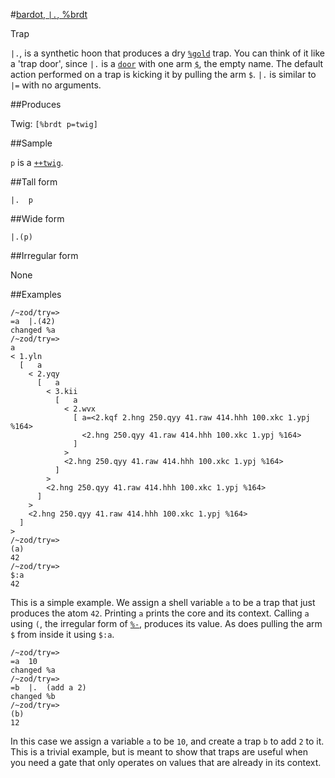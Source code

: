 #[bardot, `|.`, %brdt](#brdt)

Trap

`|.`, is a synthetic hoon that produces a dry [`%gold`]() trap. You can think of it like a 'trap door', since `|.` is a [`door`]() with one arm [`$`](), the empty name. The default action performed on a trap is kicking it by pulling the arm `$`. `|.` is similar to `|=` with no arguments.

##Produces

Twig: `[%brdt p=twig]`

##Sample

`p` is a [`++twig`]().

##Tall form

    |.  p

##Wide form

    |.(p)

##Irregular form

None

##Examples

    /~zod/try=> 
    =a  |.(42)
    changed %a
    /~zod/try=> 
    a
    < 1.yln
      [   a
        < 2.yqy
          [   a
            < 3.kii
              [   a
                < 2.wvx
                  [ a=<2.kqf 2.hng 250.qyy 41.raw 414.hhh 100.xkc 1.ypj %164>
                    <2.hng 250.qyy 41.raw 414.hhh 100.xkc 1.ypj %164>
                  ]
                >
                <2.hng 250.qyy 41.raw 414.hhh 100.xkc 1.ypj %164>
              ]
            >
            <2.hng 250.qyy 41.raw 414.hhh 100.xkc 1.ypj %164>
          ]
        >
        <2.hng 250.qyy 41.raw 414.hhh 100.xkc 1.ypj %164>
      ]
    >
    /~zod/try=> 
    (a)
    42
    /~zod/try=> 
    $:a
    42

This is a simple example. We assign a shell variable `a` to be a trap that just produces the atom `42`. Printing `a` prints the core and its context. Calling `a` using `(`, the irregular form of [`%-`](), produces its value. As does pulling the arm `$` from inside it using `$:a`.

    /~zod/try=> 
    =a  10
    changed %a
    /~zod/try=> 
    =b  |.  (add a 2)
    changed %b
    /~zod/try=> 
    (b)
    12

In this case we assign a variable `a` to be `10`, and create a trap `b` to add `2` to it. This is a trivial example, but is meant to show that traps are useful when you need a gate that only operates on values that are already in its context. 
